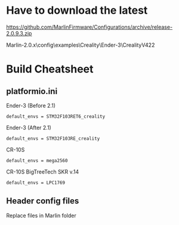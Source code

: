 # Have to download the latest
https://github.com/MarlinFirmware/Configurations/archive/release-2.0.9.3.zip

Marlin-2.0.x\config\examples\Creality\Ender-3\CrealityV422


# Build Cheatsheet
## platformio.ini 
Ender-3 (Before 2.1)
````
default_envs = STM32F103RET6_creality
````
Ender-3 (After 2.1)
````
default_envs = STM32F103RE_creality
````

CR-10S
````
default_envs = mega2560
````

CR-10S BigTreeTech SKR v.14
```
default_envs = LPC1769
```

## Header config files
Replace files in Marlin folder